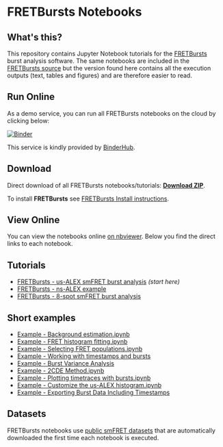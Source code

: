 FRETBursts Notebooks
====================

What's this?
------------

This repository contains Jupyter Notebook tutorials for the
[FRETBursts](http://opensmfs.github.io/FRETBursts/) burst analysis software.
The same notebooks are included in the
[FRETBursts source](https://github.com/OpenSMFS/FRETBursts/tree/master/notebooks)
but the version found here contains all the execution outputs (text, tables and figures)
and are therefore easier to read.

Run Online
----------

As a demo service, you can run all FRETBursts notebooks on the cloud by clicking below:

[![Binder](https://mybinder.org/badge.svg)](https://mybinder.org/v2/gh/OpenSMFS/FRETBursts_notebooks/master)

This service is kindly provided by [BinderHub](https://mybinder.org/).

Download
--------

Direct download of all FRETBursts notebooks/tutorials: [**Download ZIP**](https://github.com/OpenSMFS/FRETBursts_notebooks/archive/master.zip).

To install **FRETBursts** see [FRETBursts Install instructions](http://fretbursts.readthedocs.org/en/latest/getting_started.html).


View Online
-----------

You can view the notebooks online [on nbviewer](http://nbviewer.jupyter.org/github/tritemio/FRETBursts_notebooks/tree/master/notebooks/). Below you find the direct links to each notebook.

Tutorials
---------

* [FRETBursts - us-ALEX smFRET burst analysis](http://nbviewer.jupyter.org/github/OpenSMFS/FRETBursts_notebooks/blob/master/notebooks/FRETBursts%20-%20us-ALEX%20smFRET%20burst%20analysis.ipynb) *(start here)*
* [FRETBursts - ns-ALEX example](http://nbviewer.jupyter.org/github/OpenSMFS/FRETBursts_notebooks/blob/master/notebooks/FRETBursts%20-%20ns-ALEX%20example.ipynb)
* [FRETBursts - 8-spot smFRET burst analysis](http://nbviewer.jupyter.org/github/OpenSMFS/FRETBursts_notebooks/blob/master/notebooks/FRETBursts%20-%208-spot%20smFRET%20burst%20analysis.ipynb)

Short examples
--------------

* [Example - Background estimation.ipynb](http://nbviewer.jupyter.org/github/OpenSMFS/FRETBursts_notebooks/blob/master/notebooks/Example%20-%20Background%20estimation.ipynb)
* [Example - FRET histogram fitting.ipynb](http://nbviewer.jupyter.org/github/OpenSMFS/FRETBursts_notebooks/blob/master/notebooks/Example%20-%20FRET%20histogram%20fitting.ipynb)
* [Example - Selecting FRET populations.ipynb](http://nbviewer.jupyter.org/github/OpenSMFS/FRETBursts_notebooks/blob/master/notebooks/Example%20-%20Selecting%20FRET%20populations.ipynb)
* [Example - Working with timestamps and bursts](http://nbviewer.jupyter.org/github/OpenSMFS/FRETBursts_notebooks/blob/master/notebooks/Example%20-%20Working%20with%20timestamps%20and%20bursts.ipynb)
* [Example - Burst Variance Analysis](http://nbviewer.jupyter.org/github/OpenSMFS/FRETBursts_notebooks/blob/master/notebooks/Example%20-%20Burst%20Variance%20Analysis.ipynb)
* [Example - 2CDE Method.ipynb](http://nbviewer.jupyter.org/github/OpenSMFS/FRETBursts_notebooks/blob/master/notebooks/Example%20-%202CDE%20Method.ipynb)
* [Example - Plotting timetraces with bursts.ipynb](http://nbviewer.jupyter.org/github/OpenSMFS/FRETBursts_notebooks/blob/master/notebooks/Example%20-%20Plotting%20timetraces%20with%20bursts.ipynb)
* [Example - Customize the us-ALEX histogram.ipynb](http://nbviewer.jupyter.org/github/OpenSMFS/FRETBursts_notebooks/blob/master/notebooks/Example%20-%20Customize%20the%20us-ALEX%20histogram.ipynb)
* [Example - Exporting Burst Data Including Timestamps](http://nbviewer.jupyter.org/github/OpenSMFS/FRETBursts_notebooks/blob/master/notebooks/Example%20-%20Exporting%20Burst%20Data%20Including%20Timestamps.ipynb)


Datasets
--------

FRETBursts notebooks use [public smFRET datasets](https://dx.doi.org/10.6084/m9.figshare.1456362) 
that are automatically downloaded the first time each notebook is executed.
